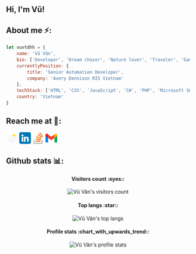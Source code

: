 ## Hi, I'm Vũ!

## About me :zap::

```javascript
let vuvtdhh = {
    name: 'Vũ Văn',
    bio: ['Developer', 'Dream chaser', 'Nature lover', 'Traveler', 'Gamer', 'Blogger'],
    currentlyPosition: {
        title: 'Senior Automation Developer',
        company: 'Avery Dennison RIS Vietnam'
    },
    techStack: ['HTML', 'CSS', 'JavaScript', 'C#', 'PHP', 'Microsoft SQL Server', 'Oracle', 'MySQL', 'MongoDB'],
    country: 'Vietnam'
} 
```

## Reach me at :wave::

 [![Vũ Văn's profile](https://raw.githubusercontent.com/vuvtdhh/vuvtdhh/main/images/lightrain.png)](https://vuvtdhh.github.io/)  [![Vũ Văn's LinkedIn profile](https://raw.githubusercontent.com/vuvtdhh/vuvtdhh/main/images/linkedin.png)](https://www.linkedin.com/in/vuvtdhh/)  [![Vũ Văn's Stack Overflow profile](https://raw.githubusercontent.com/vuvtdhh/vuvtdhh/main/images/stackoverflow.png)](https://stackoverflow.com/users/20150386/vu-van)  [![mail to Vũ Văn's](https://raw.githubusercontent.com/vuvtdhh/vuvtdhh/main/images/gmail.png)](mailto:vuvtdhh@gmail.com)

## Github stats :bar_chart::

<h4 align="center">Visitors count :eyes::</h4>

<p align="center"><img src="https://profile-counter.glitch.me/vuvtdhh/count.svg" alt="Vũ Văn's visitors count"/></p>

<h4 align="center">Top langs :star::</h4>

<p align="center"><img src="https://github-readme-stats.vercel.app/api/top-langs/?username=vuvtdhh&langs_count=10&theme=tokyonight&layout=compact" alt="Vũ Văn's top langs" /></p>

<h4 align="center">Profile stats :chart_with_upwards_trend::</h4>

<p align="center"><img src="https://github-readme-stats.vercel.app/api?username=vuvtdhh&show_icons=true&theme=onedark" alt="Vũ Văn's profile stats" /></p>